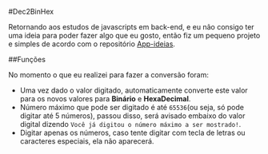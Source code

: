 
#Dec2BinHex

Retornando aos estudos de javascripts em back-end, e eu não consigo ter uma ideia para poder fazer algo que eu gosto, então fiz um pequeno projeto e simples de acordo com o repositório [App-ideias](https://github.com/florinpop17/app-ideas).

##Funções

No momento o que eu realizei para fazer a conversão foram:

* Uma vez dado o valor digitado, automaticamente converte este valor para os novos valores para **Binário** e **HexaDecimal**.
* Número máximo que pode ser digitado é até `65536`(ou seja, só pode digitar até 5 números), passou disso, será avisado embaixo do valor digital dizendo `Você já digitou o número máximo a ser mostrado!`.
* Digitar apenas os números, caso tente digitar com tecla de letras ou caracteres especiais, ela não aparecerá.
